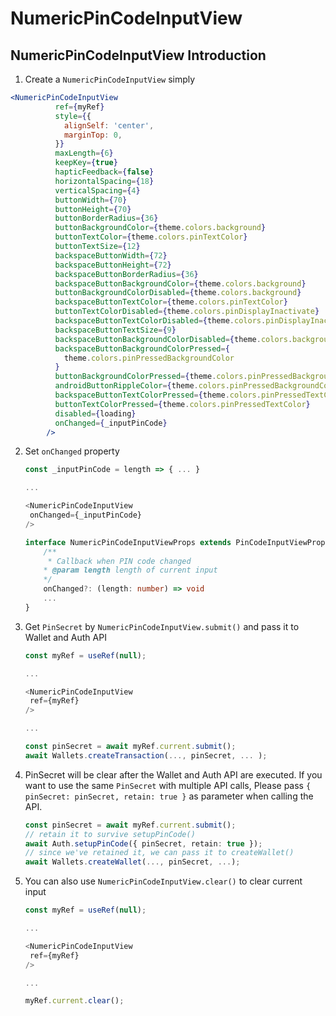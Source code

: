 # NumericPinCodeInputView

## NumericPinCodeInputView Introduction

1. Create a `NumericPinCodeInputView` simply

```jsx
<NumericPinCodeInputView
          ref={myRef}
          style={{
            alignSelf: 'center',
            marginTop: 0,
          }}
          maxLength={6}
          keepKey={true}
          hapticFeedback={false}
          horizontalSpacing={18}
          verticalSpacing={4}
          buttonWidth={70}
          buttonHeight={70}
          buttonBorderRadius={36}
          buttonBackgroundColor={theme.colors.background}
          buttonTextColor={theme.colors.pinTextColor}
          buttonTextSize={12}
          backspaceButtonWidth={72}
          backspaceButtonHeight={72}
          backspaceButtonBorderRadius={36}
          backspaceButtonBackgroundColor={theme.colors.background}
          buttonBackgroundColorDisabled={theme.colors.background}
          backspaceButtonTextColor={theme.colors.pinTextColor}
          buttonTextColorDisabled={theme.colors.pinDisplayInactivate}
          backspaceButtonTextColorDisabled={theme.colors.pinDisplayInactivate}
          backspaceButtonTextSize={9}
          backspaceButtonBackgroundColorDisabled={theme.colors.background}
          backspaceButtonBackgroundColorPressed={
            theme.colors.pinPressedBackgroundColor
          }
          buttonBackgroundColorPressed={theme.colors.pinPressedBackgroundColor}
          androidButtonRippleColor={theme.colors.pinPressedBackgroundColor}
          backspaceButtonTextColorPressed={theme.colors.pinPressedTextColor}
          buttonTextColorPressed={theme.colors.pinPressedTextColor}
          disabled={loading}
          onChanged={_inputPinCode}
        />
```
2. Set `onChanged` property

    ```javascript
    const _inputPinCode = length => { ... }

    ...

    <NumericPinCodeInputView
     onChanged={_inputPinCode}
    />
    ```
    ```ts
    interface NumericPinCodeInputViewProps extends PinCodeInputViewProps {
        /**
         * Callback when PIN code changed
        * @param length length of current input
        */
        onChanged?: (length: number) => void
        ...
    }
    ```

3. Get `PinSecret` by `NumericPinCodeInputView.submit()` and pass it to Wallet and Auth API
    ```javascript
    const myRef = useRef(null); 

    ...

    <NumericPinCodeInputView
     ref={myRef}
    />
    
    ...

    const pinSecret = await myRef.current.submit();
    await Wallets.createTransaction(..., pinSecret, ... );
    ```

4. PinSecret will be clear after the Wallet and Auth API are executed.
        If you want to use the same `PinSecret` with multiple API calls,
        Please pass `{ pinSecret: pinSecret, retain: true }` as parameter when calling the API.

    ```ts
    const pinSecret = await myRef.current.submit();
    // retain it to survive setupPinCode()
    await Auth.setupPinCode({ pinSecret, retain: true });
    // since we've retained it, we can pass it to createWallet()
    await Wallets.createWallet(..., pinSecret, ...);
    ```

5. You can also use `NumericPinCodeInputView.clear()` to clear current input

    ```javascript
    const myRef = useRef(null); 
    
    ...

    <NumericPinCodeInputView
     ref={myRef}
    />
    
    ...
    
    myRef.current.clear();
    ```
